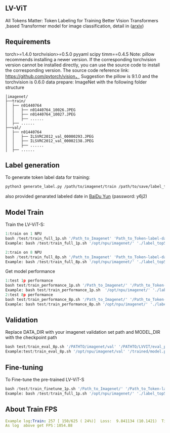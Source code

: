 

## LV-ViT 

All Tokens Matter: Token Labeling for Training Better Vision Transformers ,based Transformer model for image classification, detail in  ([arxiv](https://arxiv.org/abs/2104.10858))

## Requirements

torch>=1.4.0
torchvision>=0.5.0
pyyaml
scipy
timm==0.4.5
Note: pillow recommends installing a newer version. If the corresponding torchvision version cannot be installed directly, you can use the source code to install the corresponding version. The source code reference link: https://github.com/pytorch/vision，
Suggestion the pillow is 9.1.0 and the torchvision is 0.6.0
data prepare: ImageNet with the following folder structure

```
│imagenet/
├──train/
│  ├── n01440764
│  │   ├── n01440764_10026.JPEG
│  │   ├── n01440764_10027.JPEG
│  │   ├── ......
│  ├── ......
├──val/
│  ├── n01440764
│  │   ├── ILSVRC2012_val_00000293.JPEG
│  │   ├── ILSVRC2012_val_00002138.JPEG
│  │   ├── ......
│  ├── ......
```

## Label generation

To generate token label data for training:

```bash
python3 generate_label.py /path/to/imagenet/train /path/to/save/label_top5_train_nfnet --model dm_nfnet_f6 --pretrained --img-size 576 -b 32 --crop-pct 1.0
```

also provided genarated labeled date in  [BaiDu Yun](https://pan.baidu.com/s/1YBqiNN9dAzhEXtPl61bZJw) (password: y6j2)

## Model Train

Train the LV-ViT-S: 

```python
1:train on 1 NPU
bash /test/train_full_1p.sh '/Path_to_Imagenet' 'Path_to_Token-label-data'
Example: bash /test/train_full_1p.sh '/opt/npu/imagenet/' './label_top5_train_nfnet'

2:train on 8 NPU
bash /test/train_full_8p.sh '/Path_to_Imagenet' 'Path_to_Token-label-data'
Example: bash /test/train_full_8p.sh '/opt/npu/imagenet/' './label_top5_train_nfnet'
```

Get model performance

```python
1:test 1p performance
bash test/train_performance_1p.sh '/Path_to_Imagenet/' '/Path_to_Token-label-data/'
Example: bash test/train_performance_1p.sh  '/opt/npu/imagenet/' './label_top5_train_nfnet'
2:test 8p performance
bash test/train_performance_8p.sh '/Path_to_Imagenet/' '/Path_to_Token-label-data/'
Example: bash test/train_performance_8p.sh '/opt/npu/imagenet/' './label_top5_train_nfnet'
```

## Validation

Replace DATA_DIR with your imagenet validation set path and MODEL_DIR with the checkpoint path
```python
bash test/train_eval_8p.sh '/PATHTO/imagenet/val' '/PATHTO/LVVIT/eval_pth' 
Example:test/train_eval_8p.sh '/opt/npu/imagenet/val' '/trained/model.pth.tar'
```

## Fine-tuning

To Fine-tune the pre-trained LV-ViT-S
```python
bash /test/train_finetune_1p.sh '/Path_to_Imagenet/' '/Path_to_Token-label-data/' '/Pah_to_Trained_pth/'
Example: bash /test/train_full_1p.sh '/opt/npu/imagenet/' './label_top5_train_nfnet' './finetune/lvvit_s-26m-224-83.3.pth.tar'
```



## About Train FPS

```yaml
Example log:Train: 257 [ 150/625 ( 24%)]  Loss:  9.841134 (10.1421)  Time: 1.941s, 1054.88/s  (2.048s, 1000.09/s)  LR: 4.609e-04  Data: 0.029 (0.062)
As log  above get FPS：1054.88
```

